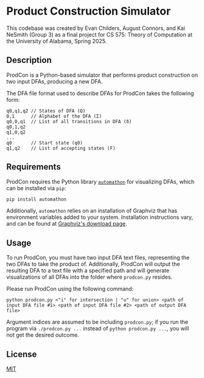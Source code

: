 # Product Construction Simulator
This codebase was created by Evan Childers, August Connors, and Kai NeSmith (Group 3) as a final project for CS 575: Theory of Computation at the University of Alabama, Spring 2025.

## Description
ProdCon is a Python-based simulator that performs product construction on two input DFAs, producing a new DFA.

The DFA file format used to describe DFAs for ProdCon takes the following form:
```
q0,q1,q2 // States of DFA (Q)
0,1      // Alphabet of the DFA (Σ)
q0,0,q1  // List of all transitions in DFA (δ)
q0,1,q2
q1,0,q2
...
q0       // Start state (q0)
q1,q2    // List of accepting states (F)
```

## Requirements
ProdCon requires the Python library [``automathon``](https://github.com/rohaquinlop/automathon) for visualizing DFAs, which can be installed via ``pip``:
```cmd
pip install automathon
```

Additionally, ``automathon`` relies on an installation of Graphviz that has environment variables added to your system.
Installation instructions vary, and can be found at [Graphviz's download page](https://graphviz.org/download/).

## Usage
To run ProdCon, you must have two input DFA text files, representing the two DFAs to take the product of. Additionally, ProdCon will output the resulting DFA to a text file with a specified path and will generate visualizations of all DFAs into the folder where ``prodcon.py`` resides.

Please run ProdCon using the following command:
```
python prodcon.py <"i" for intersection | "u" for union> <path of input DFA file #1> <path of input DFA file #2> <path of output DFA file>
```

Argument indices are assumed to be including ``prodcon.py``; if you run the program via ``./prodcon.py ...`` instead of ``python prodcon.py ...``, you will not get the desired outcome.

## License

[MIT](https://choosealicense.com/licenses/mit/)
